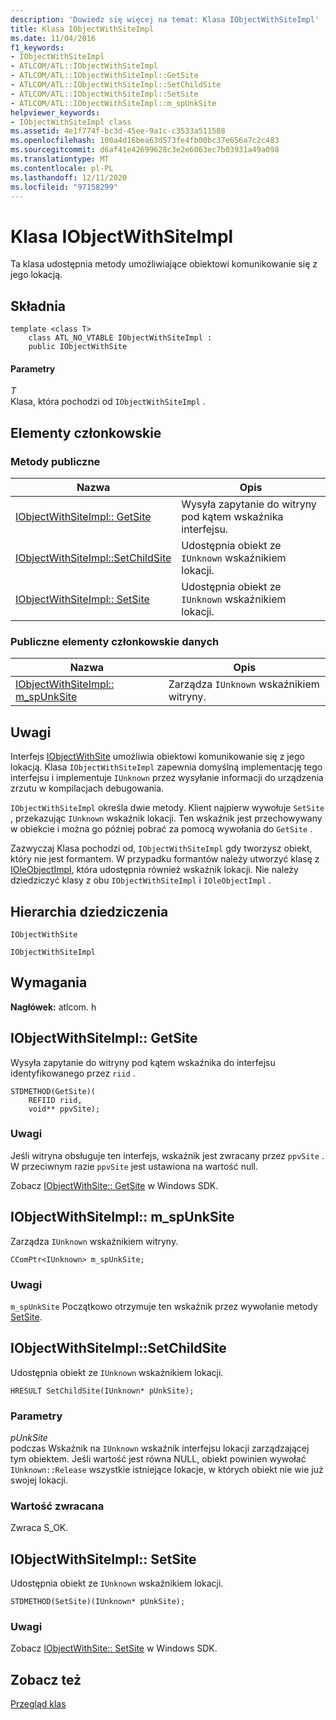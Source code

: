 ```yaml
---
description: 'Dowiedz się więcej na temat: Klasa IObjectWithSiteImpl'
title: Klasa IObjectWithSiteImpl
ms.date: 11/04/2016
f1_keywords:
- IObjectWithSiteImpl
- ATLCOM/ATL::IObjectWithSiteImpl
- ATLCOM/ATL::IObjectWithSiteImpl::GetSite
- ATLCOM/ATL::IObjectWithSiteImpl::SetChildSite
- ATLCOM/ATL::IObjectWithSiteImpl::SetSite
- ATLCOM/ATL::IObjectWithSiteImpl::m_spUnkSite
helpviewer_keywords:
- IObjectWithSiteImpl class
ms.assetid: 4e1f774f-bc3d-45ee-9a1c-c3533a511588
ms.openlocfilehash: 100a4d16bea63d573fe4fb00bc37e656a7c2c483
ms.sourcegitcommit: d6af41e42699628c3e2e6063ec7b03931a49a098
ms.translationtype: MT
ms.contentlocale: pl-PL
ms.lasthandoff: 12/11/2020
ms.locfileid: "97158299"
---
```

# <a name="iobjectwithsiteimpl-class"></a>Klasa IObjectWithSiteImpl

Ta klasa udostępnia metody umożliwiające obiektowi komunikowanie się z jego lokacją.

## <a name="syntax"></a>Składnia

```
template <class T>
    class ATL_NO_VTABLE IObjectWithSiteImpl :
    public IObjectWithSite
```

#### <a name="parameters"></a>Parametry

*T*<br/>
Klasa, która pochodzi od `IObjectWithSiteImpl` .

## <a name="members"></a>Elementy członkowskie

### <a name="public-methods"></a>Metody publiczne

|Nazwa|Opis|
|----------|-----------------|
|[IObjectWithSiteImpl:: GetSite](#getsite)|Wysyła zapytanie do witryny pod kątem wskaźnika interfejsu.|
|[IObjectWithSiteImpl::SetChildSite](#setchildsite)|Udostępnia obiekt ze `IUnknown` wskaźnikiem lokacji.|
|[IObjectWithSiteImpl:: SetSite](#setsite)|Udostępnia obiekt ze `IUnknown` wskaźnikiem lokacji.|

### <a name="public-data-members"></a>Publiczne elementy członkowskie danych

|Nazwa|Opis|
|----------|-----------------|
|[IObjectWithSiteImpl:: m_spUnkSite](#m_spunksite)|Zarządza `IUnknown` wskaźnikiem witryny.|

## <a name="remarks"></a>Uwagi

Interfejs [IObjectWithSite](/windows/win32/api/ocidl/nn-ocidl-iobjectwithsite) umożliwia obiektowi komunikowanie się z jego lokacją. Klasa `IObjectWithSiteImpl` zapewnia domyślną implementację tego interfejsu i implementuje `IUnknown` przez wysyłanie informacji do urządzenia zrzutu w kompilacjach debugowania.

`IObjectWithSiteImpl` określa dwie metody. Klient najpierw wywołuje `SetSite` , przekazując `IUnknown` wskaźnik lokacji. Ten wskaźnik jest przechowywany w obiekcie i można go później pobrać za pomocą wywołania do `GetSite` .

Zazwyczaj Klasa pochodzi od, `IObjectWithSiteImpl` gdy tworzysz obiekt, który nie jest formantem. W przypadku formantów należy utworzyć klasę z [IOleObjectImpl](../../atl/reference/ioleobjectimpl-class.md), która udostępnia również wskaźnik lokacji. Nie należy dziedziczyć klasy z obu `IObjectWithSiteImpl` i `IOleObjectImpl` .

## <a name="inheritance-hierarchy"></a>Hierarchia dziedziczenia

`IObjectWithSite`

`IObjectWithSiteImpl`

## <a name="requirements"></a>Wymagania

**Nagłówek:** atlcom. h

## <a name="iobjectwithsiteimplgetsite"></a><a name="getsite"></a> IObjectWithSiteImpl:: GetSite

Wysyła zapytanie do witryny pod kątem wskaźnika do interfejsu identyfikowanego przez `riid` .

```
STDMETHOD(GetSite)(
    REFIID riid,
    void** ppvSite);
```

### <a name="remarks"></a>Uwagi

Jeśli witryna obsługuje ten interfejs, wskaźnik jest zwracany przez `ppvSite` . W przeciwnym razie `ppvSite` jest ustawiona na wartość null.

Zobacz [IObjectWithSite:: GetSite](/windows/win32/api/ocidl/nf-ocidl-iobjectwithsite-getsite) w Windows SDK.

## <a name="iobjectwithsiteimplm_spunksite"></a><a name="m_spunksite"></a> IObjectWithSiteImpl:: m_spUnkSite

Zarządza `IUnknown` wskaźnikiem witryny.

```
CComPtr<IUnknown> m_spUnkSite;
```

### <a name="remarks"></a>Uwagi

`m_spUnkSite` Początkowo otrzymuje ten wskaźnik przez wywołanie metody [SetSite](#setsite).

## <a name="iobjectwithsiteimplsetchildsite"></a><a name="setchildsite"></a> IObjectWithSiteImpl::SetChildSite

Udostępnia obiekt ze `IUnknown` wskaźnikiem lokacji.

```
HRESULT SetChildSite(IUnknown* pUnkSite);
```

### <a name="parameters"></a>Parametry

*pUnkSite*<br/>
podczas Wskaźnik na `IUnknown` wskaźnik interfejsu lokacji zarządzającej tym obiektem. Jeśli wartość jest równa NULL, obiekt powinien wywołać `IUnknown::Release` wszystkie istniejące lokacje, w których obiekt nie wie już swojej lokacji.

### <a name="return-value"></a>Wartość zwracana

Zwraca S_OK.

## <a name="iobjectwithsiteimplsetsite"></a><a name="setsite"></a> IObjectWithSiteImpl:: SetSite

Udostępnia obiekt ze `IUnknown` wskaźnikiem lokacji.

```
STDMETHOD(SetSite)(IUnknown* pUnkSite);
```

### <a name="remarks"></a>Uwagi

Zobacz [IObjectWithSite:: SetSite](/windows/win32/api/ocidl/nf-ocidl-iobjectwithsite-setsite) w Windows SDK.

## <a name="see-also"></a>Zobacz też

[Przegląd klas](../../atl/atl-class-overview.md)
